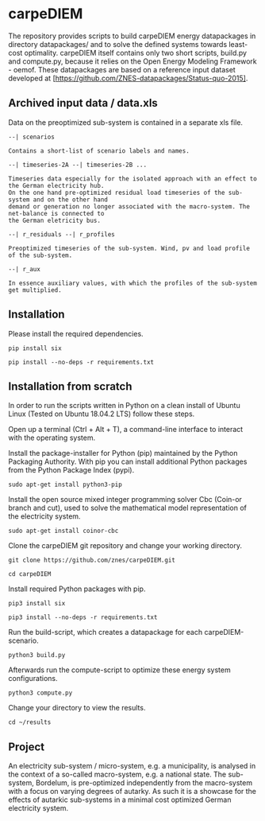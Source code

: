 # carpeDIEM

The repository provides scripts to build carpeDIEM energy datapackages in directory datapackages/ and to solve the defined systems towards least-cost optimality. carpeDIEM itself contains only two short scripts, build.py and compute.py, because it relies on the Open Energy Modeling Framework - oemof. These datapackages are based on a reference input dataset developed at [https://github.com/ZNES-datapackages/Status-quo-2015].

## Archived input data / data.xls

Data on the preoptimized sub-system is contained in a separate xls file.

```
--| scenarios

Contains a short-list of scenario labels and names.

--| timeseries-2A --| timeseries-2B ...

Timeseries data especially for the isolated approach with an effect to the German electricity hub.
On the one hand pre-optimized residual load timeseries of the sub-system and on the other hand
demand or generation no longer associated with the macro-system. The net-balance is connected to
the German eletricity bus.

--| r_residuals --| r_profiles

Preoptimized timeseries of the sub-system. Wind, pv and load profile of the sub-system.

--| r_aux

In essence auxiliary values, with which the profiles of the sub-system get multiplied.
```

## Installation

Please install the required dependencies.

	pip install six

	pip install --no-deps -r requirements.txt

## Installation from scratch

In order to run the scripts written in Python on a clean install of Ubuntu Linux (Tested on Ubuntu 18.04.2 LTS) follow these steps.

Open up a terminal (Ctrl + Alt + T), a command-line interface to interact with the operating system.

Install the package-installer for Python (pip) maintained by the Python Packaging Authority. With pip you can install additional Python packages from the Python Package Index (pypi).

	sudo apt-get install python3-pip

Install the open source mixed integer programming solver Cbc (Coin-or branch and cut), used to solve the mathematical model representation of the electricity system.

	sudo apt-get install coinor-cbc

Clone the carpeDIEM git repository and change your working directory.

	git clone https://github.com/znes/carpeDIEM.git

	cd carpeDIEM

Install required Python packages with pip.

	pip3 install six

	pip3 install --no-deps -r requirements.txt

Run the build-script, which creates a datapackage for each carpeDIEM-scenario.

	python3 build.py

Afterwards run the compute-script to optimize these energy system configurations.

	python3 compute.py

Change your directory to view the results.

	cd ~/results


## Project

An electricity sub-system / micro-system, e.g. a municipality, is analysed in the context of a so-called macro-system, e.g. a national state. The sub-system, Bordelum, is pre-optimized independently from the macro-system with a focus on varying degrees of autarky. As such it is a showcase for the effects of autarkic sub-systems in a minimal cost optimized German electricity system.

